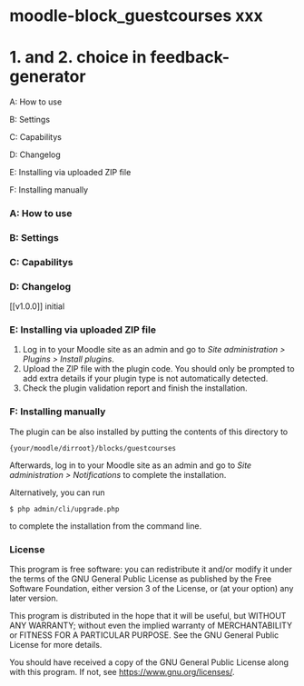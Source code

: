 # moodle-block_guestcourses xxx

# 1. and 2. choice in feedback-generator #

A: How to use 

B: Settings 

C: Capabilitys

D: Changelog 

E: Installing via uploaded ZIP file

F: Installing manually


### A: How to use ###





### B: Settings ###





### C: Capabilitys ###





### D: Changelog ###

[[v1.0.0]] initial


### E: Installing via uploaded ZIP file ###

1. Log in to your Moodle site as an admin and go to _Site administration >
   Plugins > Install plugins_.
2. Upload the ZIP file with the plugin code. You should only be prompted to add
   extra details if your plugin type is not automatically detected.
3. Check the plugin validation report and finish the installation.

### F: Installing manually ###

The plugin can be also installed by putting the contents of this directory to

    {your/moodle/dirroot}/blocks/guestcourses

Afterwards, log in to your Moodle site as an admin and go to _Site administration >
Notifications_ to complete the installation.

Alternatively, you can run

    $ php admin/cli/upgrade.php

to complete the installation from the command line.

### License ###

This program is free software: you can redistribute it and/or modify it under
the terms of the GNU General Public License as published by the Free Software
Foundation, either version 3 of the License, or (at your option) any later
version.

This program is distributed in the hope that it will be useful, but WITHOUT ANY
WARRANTY; without even the implied warranty of MERCHANTABILITY or FITNESS FOR A
PARTICULAR PURPOSE.  See the GNU General Public License for more details.

You should have received a copy of the GNU General Public License along with
this program.  If not, see <https://www.gnu.org/licenses/>.
